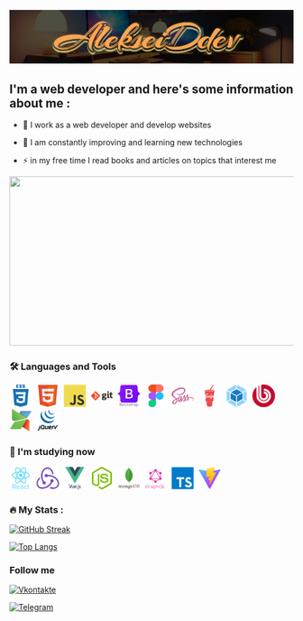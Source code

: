 ![Header](https://github.com/AlekseidDEV/AlekseidDEV/blob/main/assets/intro.png)

## I'm a web developer and here's some information about me :

- :telescope: I work as a web developer and develop websites

- :seedling: I am constantly improving and learning new technologies

- :zap: in my free time I read books and articles on topics that interest me


<div align='center'>
  <img src="https://github.com/AlekseidDEV/AlekseidDEV/blob/main/assets/programmer.gif" width="800" height="300"/>
</div>


### :hammer_and_wrench: Languages ​​and Tools

<div>
  <img src="https://github.com/devicons/devicon/blob/master/icons/css3/css3-plain-wordmark.svg"  title="CSS3" alt="CSS" width="40" height="40"/>&nbsp;
  <img src="https://github.com/devicons/devicon/blob/master/icons/html5/html5-original.svg" title="HTML5" alt="HTML" width="40" height="40"/>&nbsp;
  <img src="https://github.com/devicons/devicon/blob/master/icons/javascript/javascript-original.svg" title="JavaScript" alt="JavaScript" width="40" height="40"/>&nbsp;
  <img src="https://github.com/devicons/devicon/blob/master/icons/git/git-original-wordmark.svg" title="Git" alt="Git" width="40" height="40"/>&nbsp;
  <img src="https://github.com/devicons/devicon/blob/master/icons/bootstrap/bootstrap-original-wordmark.svg" title="Bootstrap" alt="JavaScript" width="40" height="40"/>&nbsp;
  <img src="https://github.com/devicons/devicon/blob/master/icons/figma/figma-original.svg" title="Figma" alt="Figma" width="40" height="40"/>&nbsp;
  <img src="https://github.com/devicons/devicon/blob/master/icons/sass/sass-original.svg" title="Sass" alt="JavaScript" width="40" height="40"/>&nbsp;
   <img src="https://github.com/devicons/devicon/blob/master/icons/gulp/gulp-plain.svg" title="Gulp" alt="JavaScript" width="40" height="40"/>&nbsp;
   <img src="https://github.com/devicons/devicon/blob/master/icons/webpack/webpack-original.svg" title="Webpack" alt="JavaScript" width="40" height="40"/>&nbsp;
   <img src="https://github.com/AlekseidDEV/AlekseidDEV/blob/main/assets/bitrix.svg" title="Bitrix" alt="JavaScript" width="40" height="40"/>&nbsp;
   <img src="https://github.com/AlekseidDEV/AlekseidDEV/blob/main/assets/modxx.svg" title="Modx" alt="JavaScript" width="40" height="40"/>&nbsp;
     <img src="https://github.com/devicons/devicon/blob/master/icons/jquery/jquery-original-wordmark.svg" title="jquery" alt="JavaScript" width="40" height="40"/>&nbsp;
</div>

### :green_book: I'm studying now

  <div>
        <img src="https://github.com/devicons/devicon/blob/master/icons/react/react-original-wordmark.svg"title="React" alt="JavaScript" width="40" height="40"/>&nbsp;
        <img src="https://github.com/devicons/devicon/blob/master/icons/redux/redux-original.svg"title="Redux" alt="Redux" width="40" height="40"/>&nbsp;
        <img src="https://github.com/devicons/devicon/blob/master/icons/vuejs/vuejs-original-wordmark.svg"title="Vue" alt="JavaScript" width="40" height="40"/>&nbsp;
        <img src="./assets/nodejsLogo.webp"title="Node" alt="JavaScript" width="40" height="40"/>&nbsp;
        <img src="https://github.com/devicons/devicon/blob/master/icons/mongodb/mongodb-original-wordmark.svg"title="Mongo" alt="JavaScript" width="40" height="40"/>&nbsp;
        <img src="https://github.com/devicons/devicon/blob/master/icons/graphql/graphql-plain-wordmark.svg"title="GraphSql" alt="JavaScript" width="40" height="40"/>&nbsp;
        <img src="https://github.com/devicons/devicon/blob/master/icons/typescript/typescript-plain.svg"title="TypeScript" alt="JavaScript" width="40" height="40"/>&nbsp;
        <img src="https://github.com/devicons/devicon/blob/master/icons/vitejs/vitejs-original.svg"title="Vite" alt="JavaScript" width="40" height="40"/>&nbsp;
  </div>

### :fire: My Stats :

[![GitHub Streak](https://github-readme-streak-stats.herokuapp.com?user=AlekseidDEV&theme=merko&card_width=800)](https://git.io/streak-stats)

[![Top Langs](https://github-readme-stats.vercel.app/api/top-langs/?username=AlekseidDEV&theme=merko&show_icons=true)](https://github.com/anuraghazra/github-readme-stats)

### Follow me
[![Vkontakte](https://img.shields.io/badge/-Vkontakte-1F1F1F?style=for-the-badge&logo=Vk&logoColor=4F7DB3)](https://vk.com/rudyko1)

[![Telegram](https://img.shields.io/badge/-Telegram-1F1F1F?style=for-the-badge&logo=Telegram)](https://web.telegram.org/k/)





